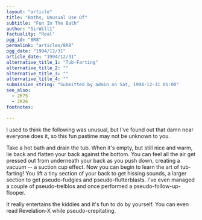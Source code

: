 ```yaml
---
layout: "article"
title: "Baths, Unusual Use Of"
subtitle: "Fun In The Bath"
author: "SirWill1"
factuality: "Real"
pgg_id: "8R8"
permalink: "articles/8R8"
pgg_date: "1994/12/31"
article_date: "1994/12/31"
alternative_title_1: "Tub-Farting"
alternative_title_2: ""
alternative_title_3: ""
alternative_title_4: ""
submission_string: "Submitted by admin on Sat, 1994-12-31 01:00"
see_also:
  - 2R75
  - 2R26
footnotes: 

---
```

<div>
<p>I used to think the following was unusual, but I've found out that damn near everyone does it, so this fun pastime may not be unknown to you.</p>
<p>Take a hot bath and drain the tub. When it's empty, but still nice and warm, lie back and flatten your back against the bottom. You can feel all the air get pressed out from underneath your back as you push down, creating a vacuum -- a suction cup effect. Now you can begin to learn the art of tub-farting! You lift a tiny section of your back to get hissing sounds, a larger section to get pseudo-fudgies and pseudo-flutterblasts. I've even managed a couple of pseudo-trelblos and once performed a pseudo-follow-up- flooper.</p>
<p>It really entertains the kiddies and it's fun to do by yourself. You can even read Revelation-X while pseudo-crepitating.</p>
</div>
